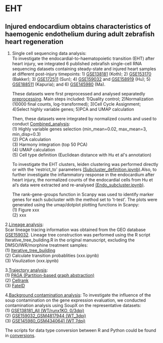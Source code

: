 # EHT
## Injured endocardium obtains characteristics of haemogenic endothelium during adult zebrafish heart regeneration  
  1. Single cell sequencing data analysis:  
     To investigate the endocardial-to-haematopoietic transition (EHT) after heart injury, we integrated 6 published zebrafish single-cell RNA sequencing datasets containing steady-state and injured heart samples at different post-injury timepoints: 1) [GSE138181](https://www.ncbi.nlm.nih.gov/geo/query/acc.cgi?acc=GSE138181) (Koth); 2) [GSE153170](https://www.ncbi.nlm.nih.gov/geo/query/acc.cgi?acc=GSE153170) (Bakker); 3) [GSE172511](https://www.ncbi.nlm.nih.gov/geo/query/acc.cgi?acc=GSE172511) (Sun); 4) [GSE159032](https://www.ncbi.nlm.nih.gov/geo/query/acc.cgi?acc=GSE159032) and [GSE158919](https://www.ncbi.nlm.nih.gov/geo/query/acc.cgi?acc=GSE158919) (Hu); 5) [GSE188511](https://www.ncbi.nlm.nih.gov/geo/query/acc.cgi?acc=GSE188511) (Kapuria); and 6) [GSE145980](https://www.ncbi.nlm.nih.gov/geo/query/acc.cgi?acc=GSE145980) (Ma).
     
     These datasets were first preprocessed and analysed separatedly [preprocessing](./preprocessing). Main steps included: 1)Quality control; 2)Normalization (10000 final counts, log-transformed); 3)Cell Cycle Assignment; 4)Select highly variable genes; 5)PCA and UMAP calculation
     
     Then, these datasets were integrated by normalized counts and used to conduct [Combined_analysis](Combined_analysis.ipynb):    
  (1) Highly variable genes selection (min_mean=0.02, max_mean=3, min_disp=0.3)  
  (2) PCA calculation  
  (3) Harmony integration (top 50 PCA)  
  (4) UMAP calculation  
  (5) Cell type definition (Euclidean distance with Hu et al's annotation)

      To investigate the EHT clusters, leiden clustering was performed directly or with the 'restrict_to' parameters [(Subcluster_definition.ipynb)](Subcluster_definition.ipynb).Also, to further investigate the inflammatory response in the endocardium after heart injury, the normalized counts of the endocardial cells from Hu et al’s data were extracted and re-analysed [(Endo_subcluster.ipynb)](Endo_subcluster.ipynb).  
  
      The rank-gene-groups function in Scanpy was used to identify marker genes for each subcluster with the method set to ’t-test'. The plots were generated using the umap/dotplot plotting functions in Scanpy:  
  (1) Figure xxx  
  (2) xxx  

2.[Lineage analysis](./lineage):  
Scar lineage tracing information was obtained from the GEO database [GSE159032](https://www.ncbi.nlm.nih.gov/geo/query/acc.cgi?acc=GSE159032). Lineage tree construction was performed using the R script Iterative_tree_building.R in the original manuscript, excluding the DMSO/IWR/morphine treatment samples:  
(1) [Iterative_tree_building](./lineage/Iterative_tree_building.ipynb)  
(2) Calculate transition probablities (xxx.ipynb)  
(3) Visulization (xxx.ipynb)  

3.[Trajectory analysis](./trajectory):  
(1) [PAGA (Partition-based graph abstraction)](./trajectory/EHT_PAGA.ipynb)  
(2) [Cellrank](./trajectory/EHT_Cellrank.ipynb)  
(3) [FateID](./trajectory/EHT_FateID_analysis.ipynb)  

4.[Background contamination analysis](./SoupX):
To investigate the influence of the soup contamination on the gene expression evaluation, we conducted contamination analysis using SoupX on the representative datasets:  
(1) [GSE138181_All (WT/runx1KO, 0/3dpi)](./SoupX/SoupX-Koth-All.ipynb)  
(2) [GSE159032_GSM4817944 (WT_3dpi)](./SoupX/SoupX-Hu-WT-3dpi.ipynb)  
(3) [GSE145980_GSM4340641 (WT,7dpi)](./SoupX/SoupX-Ma-WT-7dpi-1)  

The scripts for data type conversion between R and Python could be found in [conversions](./conversions).

